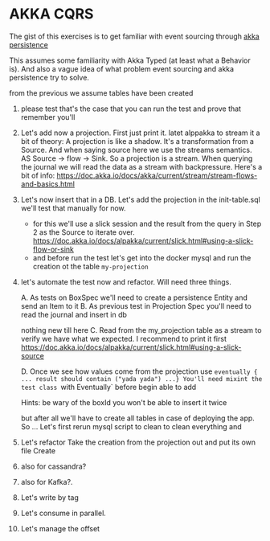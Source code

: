 # AKKA CQRS 
The gist of this exercises is to get familiar with event sourcing through [akka persistence](https://doc.akka.io/docs/akka/current/typed/persistence.html)

This assumes some familiarity with Akka Typed (at least what a Behavior is). And also a vague idea of what problem event sourcing and akka persistence try to solve.


from the previous we assume tables have been created

1. please test that's the case that you can run the test and prove that 
   remember you'll 

2. Let's add now a projection. First just print it.
   latet alppakka to stream it
   a bit of theory: A projection is like a shadow. It's a transformation from a Source.
   And when saying source here we use the streams semantics. AS Source -> flow -> Sink. So a projection is a stream. When querying the journal we will read the data as a stream with backpressure. Here's a bit of info:  https://doc.akka.io/docs/akka/current/stream/stream-flows-and-basics.html


3. Let's now insert that in a DB. Let's add the projection in the init-table.sql
   we'll test that manually for now.
      - for this we'll use a slick session and the result from the query in Step 2 as the Source to iterate over.
         https://doc.akka.io/docs/alpakka/current/slick.html#using-a-slick-flow-or-sink
      - and before run the test let's get into the docker mysql and run the creation ot the table `my-projection`

4. let's automate the test now and refactor. 
      Will need three things. 

      A. As tests on BoxSpec we'll need to create a persistence Entity and send an Item to it
      B. As previous test in Projection Spec you'll need to read the journal and insert in db
      
      nothing new till here
      C. Read from the my_projection table as a stream to verify we have what we expected. I recommend to print it first
      https://doc.akka.io/docs/alpakka/current/slick.html#using-a-slick-source

      D. Once we see how values come from the projection use `eventually { ... result should contain ("yada yada") ...}
      You'll need mixint the test class `with Eventually` before begin able to add 
      
      Hints: be wary of the boxId you won't be able to insert it twice

      but after all we'll have to create all tables in case of deploying the app. So ...
      Let's first rerun mysql script to clean to clean everything and 

5. Let's refactor
   Take the creation from the projection out and put its own file
   Create 

4. also for cassandra?

5. also for Kafka?. 

5. Let's write by tag

6. Let's consume in parallel.

7. Let's manage the offset


